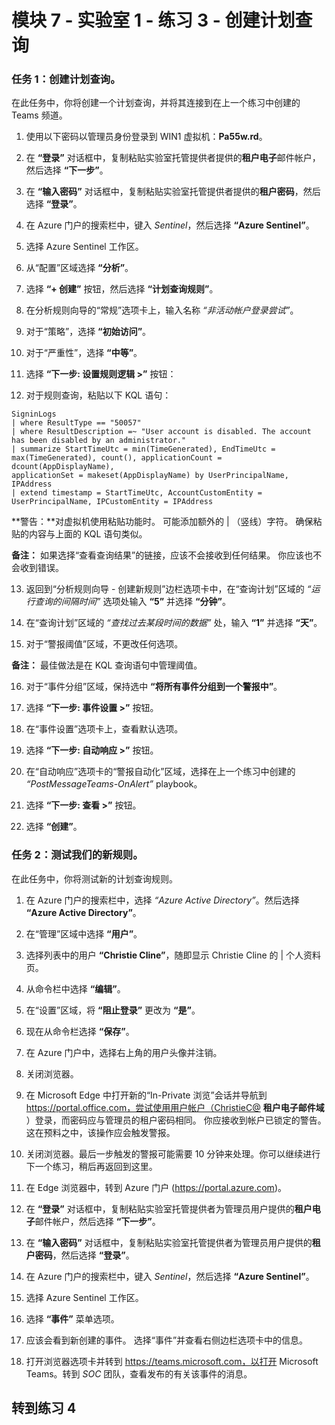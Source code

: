 ﻿# 模块 7 - 实验室 1 - 练习 3 - 创建计划查询

### 任务 1：创建计划查询。

在此任务中，你将创建一个计划查询，并将其连接到在上一个练习中创建的 Teams 频道。

1. 使用以下密码以管理员身份登录到 WIN1 虚拟机：**Pa55w.rd**。  

2. 在 **“登录”** 对话框中，复制粘贴实验室托管提供者提供的**租户电子**邮件帐户，然后选择 **“下一步”**。

3. 在 **“输入密码”** 对话框中，复制粘贴实验室托管提供者提供的**租户密码**，然后选择 **“登录”**。

4. 在 Azure 门户的搜索栏中，键入 *Sentinel*，然后选择 **“Azure Sentinel”**。

5. 选择 Azure Sentinel 工作区。

6. 从“配置”区域选择 **“分析”**。

7. 选择 **“+ 创建”** 按钮，然后选择 **“计划查询规则”**。

8. 在分析规则向导的“常规”选项卡上，输入名称 *“非活动帐户登录尝试”*。

9. 对于“策略”，选择 **“初始访问”**。

10. 对于“严重性”，选择 **“中等”**。

11. 选择 **“下一步: 设置规则逻辑 >”** 按钮：

12. 对于规则查询，粘贴以下 KQL 语句：

```KQL
SigninLogs
| where ResultType == "50057"
| where ResultDescription =~ "User account is disabled. The account has been disabled by an administrator."
| summarize StartTimeUtc = min(TimeGenerated), EndTimeUtc = max(TimeGenerated), count(), applicationCount = dcount(AppDisplayName), 
applicationSet = makeset(AppDisplayName) by UserPrincipalName, IPAddress
| extend timestamp = StartTimeUtc, AccountCustomEntity = UserPrincipalName, IPCustomEntity = IPAddress
```

**警告：**对虚拟机使用粘贴功能时。  可能添加额外的 | （竖线）字符。  确保粘贴的内容与上面的 KQL 语句类似。

**备注：** 如果选择“查看查询结果”的链接，应该不会接收到任何结果。  你应该也不会收到错误。  

13. 返回到“分析规则向导 - 创建新规则”边栏选项卡中，在“查询计划”区域的 *“运行查询的间隔时间”* 选项处输入 **“5”** 并选择 **“分钟”**。

14. 在“查询计划”区域的 *“查找过去某段时间的数据”* 处，输入 **“1”** 并选择 **“天”**。

15. 对于“警报阈值”区域，不更改任何选项。

**备注：** 最佳做法是在 KQL 查询语句中管理阈值。

16. 对于“事件分组”区域，保持选中 **“将所有事件分组到一个警报中”**。

17. 选择 **“下一步: 事件设置 >”** 按钮。  

18. 在“事件设置”选项卡上，查看默认选项。

19. 选择 **“下一步: 自动响应 >”** 按钮。

20. 在“自动响应”选项卡的“警报自动化”区域，选择在上一个练习中创建的 *“PostMessageTeams-OnAlert”* playbook。

22. 选择 **“下一步: 查看 >”** 按钮。
  
23. 选择 **“创建”**。

### 任务 2：测试我们的新规则。

在此任务中，你将测试新的计划查询规则。

1. 在 Azure 门户的搜索栏中，选择 *“Azure Active Directory”*。然后选择 **“Azure Active Directory”**。

2. 在“管理”区域中选择 **“用户”**。

3. 选择列表中的用户 **“Christie Cline”**，随即显示 Christie Cline 的 | 个人资料页。

4. 从命令栏中选择 **“编辑”**。

5. 在“设置”区域，将 **“阻止登录”** 更改为 **“是”**。

6. 现在从命令栏选择 **“保存”**。

7. 在 Azure 门户中，选择右上角的用户头像并注销。

8. 关闭浏览器。

9. 在 Microsoft Edge 中打开新的“In-Private 浏览”会话并导航到 https://portal.office.com，尝试使用用户帐户（ChristieC@ **租户电子邮件域** ）登录，而密码应与管理员的租户密码相同。  你应接收到帐户已锁定的警告。这在预料之中，该操作应会触发警报。

10. 关闭浏览器。最后一步触发的警报可能需要 10 分钟来处理。你可以继续进行下一个练习，稍后再返回到这里。

11. 在 Edge 浏览器中，转到 Azure 门户 (https://portal.azure.com)。

12. 在 **“登录”** 对话框中，复制粘贴实验室托管提供者为管理员用户提供的**租户电子**邮件帐户，然后选择 **“下一步”**。

13. 在 **“输入密码”** 对话框中，复制粘贴实验室托管提供者为管理员用户提供的**租户密码**，然后选择 **“登录”**。

14. 在 Azure 门户的搜索栏中，键入 *Sentinel*，然后选择 **“Azure Sentinel”**。

15. 选择 Azure Sentinel 工作区。

16. 选择 **“事件”** 菜单选项。

17. 应该会看到新创建的事件。  选择“事件”并查看右侧边栏选项卡中的信息。

18. 打开浏览器选项卡并转到 https://teams.microsoft.com，以打开 Microsoft Teams。转到 *SOC* 团队，查看发布的有关该事件的消息。

## 转到练习 4
